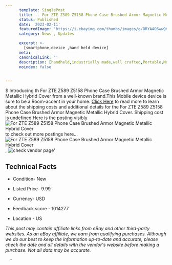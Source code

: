 ```yaml
---
      template: SinglePost
      title: -- For ZTE Z589 Z5158 Phone Case Brushed Armor Magnetic Metallic Hybrid Cover
      status: Published
      date: '2023-02-11'
      featuredImage: 'https://i.ebayimg.com/thumbs/images/g/ORYAAOSwwQVii5Wu/s-l225.jpg'
      category: News , Updates

      excerpt: >-
        [smartphone,device ,hand held device]
      meta:
      canonicalLink: ''
      description: [handheld,industrially made,well crafted,Portable,Mobile,Compact,Convenient,Lightweight,Maneuverable,Man-portable,Miniature,Carriable,Hand-held,Light,Holdable,Transportable,Mobile device,Pocket-sized,On-the-go,Wireless,Cordless,Compact size,Convenient size, smartphone,device ,hand held device]
      noindex: false
      

---
```

$
      Introducing th For ZTE Z589 Z5158 Phone Case Brushed Armor Magnetic Metallic Hybrid Cover from a well-known brand.This Mobile device device  is sure to be a Room-accent in your home. [Click Here](https://www.ebay.com/itm/394077374567?hash=item5bc0d78867%3Ag%3AORYAAOSwwQVii5Wu&mkevt=1&mkcid=1&mkrid=711-53200-19255-0&campid=%253CePNCampaignId%253E&customid=%253CreferenceId%253E&toolid=10049) to read more to learn about the shipping costs and additional details for the For ZTE Z589 Z5158 Phone Case Brushed Armor Magnetic Metallic Hybrid Cover. Shipping cost is undefined.Here is the posting visibly ![For ZTE Z589 Z5158 Phone Case Brushed Armor Magnetic Metallic Hybrid Cover](https://i.ebayimg.com/thumbs/images/g/ORYAAOSwwQVii5Wu/s-l225.jpg) to check out more postings here... ![For ZTE Z589 Z5158 Phone Case Brushed Armor Magnetic Metallic Hybrid Cover](https://i.ebayimg.com/images/g/ORYAAOSwwQVii5Wu/s-l1600.jpg), ![check vendor page](https://origin-galleryplus.ebayimg.com/ws/web/394077374567_2_0_1/225x225.jpg,https://origin-galleryplus.ebayimg.com/ws/web/394077374567_3_0_1/225x225.jpg,https://origin-galleryplus.ebayimg.com/ws/web/394077374567_4_0_1/225x225.jpg,https://origin-galleryplus.ebayimg.com/ws/web/394077374567_5_0_1/225x225.jpg)'

      

 ## Technical Facts 



     
      

 - Condition- New 


      

 - Listed Price- 9.99 


      

 - Currency- USD 


      

 - Feedback score - 1014277 


      

 - Location - US 


      
      

 *_This post may contain affiliate links from eBay and other third-party websites. As an eBay affiliate, we earn from qualifying purchases. Although we do our best to keep the information up-to-date and accurate, please check the date and all details with the vendor's website before making a purchase. Not all data may be accurate._*




      -
